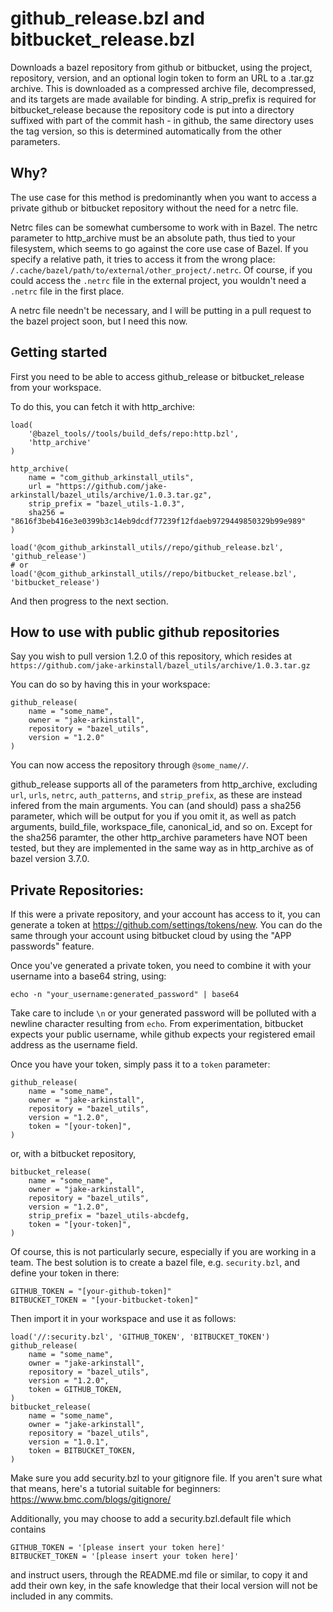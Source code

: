 # github_release.bzl and bitbucket_release.bzl

Downloads a bazel repository from github or bitbucket, using the project, repository,
version, and an optional login token to form an URL to a .tar.gz archive. This is
downloaded as a compressed archive file, decompressed, and its targets are made available
for binding. A strip_prefix is required for bitbucket_release because the repository code
is put into a directory suffixed with part of the commit hash - in github, the same directory
uses the tag version, so this is determined automatically from the other parameters.

## Why?

The use case for this method is predominantly when you want to access a
private github or bitbucket repository without the need for a netrc file.

Netrc files can be somewhat cumbersome to work with in Bazel. The netrc parameter
to http_archive must be an absolute path, thus tied to your filesystem, which seems
to go against the core use case of Bazel. If you specify a relative path, it tries
to access it from the wrong place: `/.cache/bazel/path/to/external/other_project/.netrc`.
Of course, if you could access the `.netrc` file in the external project, you wouldn't
need a `.netrc` file in the first place.

A netrc file needn't be necessary, and I will be putting in a pull request to the
bazel project soon, but I need this now.

## Getting started

First you need to be able to access github_release or bitbucket_release from your workspace.

To do this, you can fetch it with http_archive:

```
load(
    '@bazel_tools//tools/build_defs/repo:http.bzl',
    'http_archive'
)

http_archive(
    name = "com_github_arkinstall_utils",
    url = "https://github.com/jake-arkinstall/bazel_utils/archive/1.0.3.tar.gz",
    strip_prefix = "bazel_utils-1.0.3",
    sha256 = "8616f3beb416e3e0399b3c14eb9dcdf77239f12fdaeb9729449850329b99e989"
)

load('@com_github_arkinstall_utils//repo/github_release.bzl', 'github_release')
# or
load('@com_github_arkinstall_utils//repo/bitbucket_release.bzl', 'bitbucket_release')
```

And then progress to the next section.


## How to use with public github repositories

Say you wish to pull version 1.2.0 of this repository, which resides at
`https://github.com/jake-arkinstall/bazel_utils/archive/1.0.3.tar.gz`

You can do so by having this in your workspace:
```
github_release(
    name = "some_name",
    owner = "jake-arkinstall",
    repository = "bazel_utils",
    version = "1.2.0"
)
```

You can now access the repository through `@some_name//`.

github_release supports all of the parameters from http_archive, excluding
`url`, `urls`, `netrc`, `auth_patterns`, and `strip_prefix`, as these are
instead infered from the main arguments. You can (and should) pass a sha256
parameter, which will be output for you if you omit it, as well as patch arguments,
build_file, workspace_file, canonical_id, and so on. Except for the sha256
paramter, the other http_archive parameters have NOT been tested, but they
are implemented in the same way as in http_archive as of bazel version 3.7.0.

## Private Repositories:

If this were a private repository, and your account has access to it, you can
generate a token at https://github.com/settings/tokens/new. You can do the same
through your account using bitbucket cloud by using the "APP passwords" feature.

Once you've generated a private token, you need to combine it with your
username into a base64 string, using:
```
echo -n "your_username:generated_password" | base64
```

Take care to include `\n` or your generated password will be polluted with a newline
character resulting from `echo`. From experimentation, bitbucket expects your public
username, while github expects your registered email address as the username field.

Once you have your token, simply pass it to a `token` parameter:

```
github_release(
    name = "some_name",
    owner = "jake-arkinstall",
    repository = "bazel_utils",
    version = "1.2.0",
    token = "[your-token]",
)
```
or, with a bitbucket repository,
```
bitbucket_release(
    name = "some_name",
    owner = "jake-arkinstall",
    repository = "bazel_utils",
    version = "1.2.0",
    strip_prefix = "bazel_utils-abcdefg,
    token = "[your-token]",
)
```


Of course, this is not particularly secure, especially if you are working
in a team. The best solution is to create a bazel file, e.g. `security.bzl`,
and define your token in there:

```
GITHUB_TOKEN = "[your-github-token]"
BITBUCKET_TOKEN = "[your-bitbucket-token]"
```

Then import it in your workspace and use it as follows:

```
load('//:security.bzl', 'GITHUB_TOKEN', 'BITBUCKET_TOKEN')
github_release(
    name = "some_name",
    owner = "jake-arkinstall",
    repository = "bazel_utils",
    version = "1.2.0",
    token = GITHUB_TOKEN,
)
bitbucket_release(
    name = "some_name",
    owner = "jake-arkinstall",
    repository = "bazel_utils",
    version = "1.0.1",
    token = BITBUCKET_TOKEN,
)

```

Make sure you add security.bzl to your gitignore file. If you aren't sure
what that means, here's a tutorial suitable for beginners:
https://www.bmc.com/blogs/gitignore/

Additionally, you may choose to add a security.bzl.default file which contains

```
GITHUB_TOKEN = '[please insert your token here]'
BITBUCKET_TOKEN = '[please insert your token here]'
```

and instruct users, through the README.md file or similar, to copy it and
add their own key, in the safe knowledge that their local version will not
be included in any commits.
